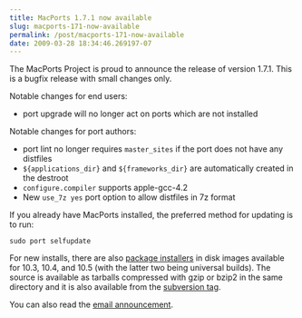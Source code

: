```yaml
---
title: MacPorts 1.7.1 now available
slug: macports-171-now-available
permalink: /post/macports-171-now-available
date: 2009-03-28 18:34:46.269197-07
---
```


The MacPorts Project is proud to announce the release of version 1.7.1. This is a bugfix release with small changes only.

Notable changes for end users:

* port upgrade will no longer act on ports which are not installed

Notable changes for port authors:

* port lint no longer requires `master_sites` if the port does not have any distfiles
* `${applications_dir}` and `${frameworks_dir}` are automatically created in the destroot
* `configure.compiler` supports apple-gcc-4.2
* New `use_7z yes` port option to allow distfiles in 7z format

If you already have MacPorts installed, the preferred method for updating is to run:

    sudo port selfupdate

For new installs, there are also [package installers](https://svn.macports.org/repository/macports/downloads/MacPorts-1.7.1/) in disk images available for 10.3, 10.4, and 10.5 (with the latter two being universal builds). The source is available as tarballs compressed with gzip or bzip2 in the same directory and it is also available from the [subversion tag](https://svn.macports.org/repository/macports/tags/release_1_7_1/).

You can also read the [email announcement](https://lists.macosforge.org/pipermail/macports-announce/2009-March/000003.html).
